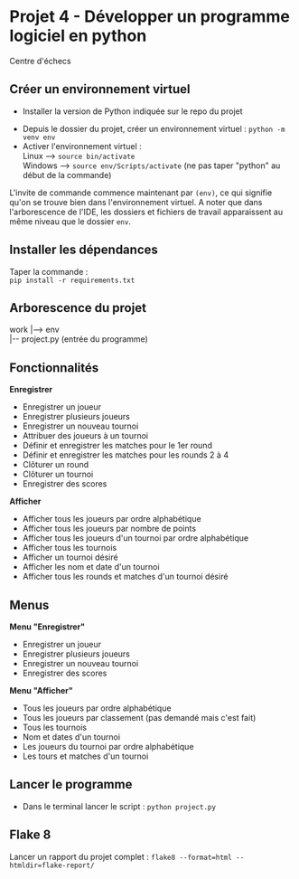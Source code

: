 
# Projet 4 - Développer un programme logiciel en python 
Centre d'échecs 


## Créer un environnement virtuel 

*  Installer la version de Python indiquée sur le repo du projet     
<!-- *  Copier le dossier téléchargé et extrait   -->
*  Depuis le dossier du projet, créer un environnement virtuel : `python -m venv env`     
*  Activer l'environnement virtuel :      
Linux --> `source bin/activate`        
Windows --> `source env/Scripts/activate` (ne pas taper "python" au début de la commande)     
     
L'invite de commande commence maintenant par `(env)`, ce qui signifie qu'on se trouve bien dans l'environnement virtuel. 
A noter que dans l'arborescence de l'IDE, les dossiers et fichiers de travail apparaissent au même niveau que le dossier `env`.     
     
     
## Installer les dépendances 
Taper la commande :     
`pip install -r requirements.txt` 


## Arborescence du projet 

work 
 |--> env  
 |-- project.py (entrée du programme) 


## Fonctionnalités 

**Enregistrer** 
* Enregistrer un joueur 
* Enregistrer plusieurs joueurs 
* Enregistrer un nouveau tournoi 
* Attribuer des joueurs à un tournoi 
* Définir et enregistrer les matches pour le 1er round 
* Définir et enregistrer les matches pour les rounds 2 à 4 
* Clôturer un round 
* Clôturer un tournoi 
* Enregistrer des scores 

**Afficher** 
* Afficher tous les joueurs par ordre alphabétique 
* Afficher tous les joueurs par nombre de points 
* Afficher tous les joueurs d'un tournoi par ordre alphabétique 
* Afficher tous les tournois 
* Afficher un tournoi désiré 
* Afficher les nom et date d'un tournoi 
* Afficher tous les rounds et matches d'un tournoi désiré  

## Menus 

**Menu "Enregistrer"** 
* Enregistrer un joueur 
* Enregistrer plusieurs joueurs 
* Enregistrer un nouveau tournoi 
* Enregistrer des scores 

**Menu "Afficher"** 
* Tous les joueurs par ordre alphabétique 
* Tous les joueurs par classement (pas demandé mais c'est fait) 
* Tous les tournois 
* Nom et dates d'un tournoi 
* Les joueurs du tournoi par ordre alphabétique 
* Les tours et matches d'un tournoi 



## Lancer le programme 

*  Dans le terminal lancer le script : 
`python project.py` 

<!-- La console n'affiche aucun retour, pour vérifier que ça fonctionne, il faut ouvrir le dossier `data` pour voir si un fichier `Travel.csv` est créé, puis les suivants. Ouvrir le fichier avec Excel ou LibreOffice pour vérifier son contenu.  -->






## Flake 8 

Lancer un rapport du projet complet : 
`flake8 --format=html --htmldir=flake-report/` 



